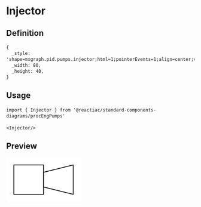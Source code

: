 # Injector

## Definition

```
{
  _style: 'shape=mxgraph.pid.pumps.injector;html=1;pointerEvents=1;align=center;verticalLabelPosition=bottom;verticalAlign=top;dashed=0;',
  _width: 80,
  _height: 40,
}
```

## Usage

```
import { Injector } from '@reactiac/standard-components-diagrams/procEngPumps'

<Injector/>
```

## Preview

<img src="./injector.png" width="200"/>
